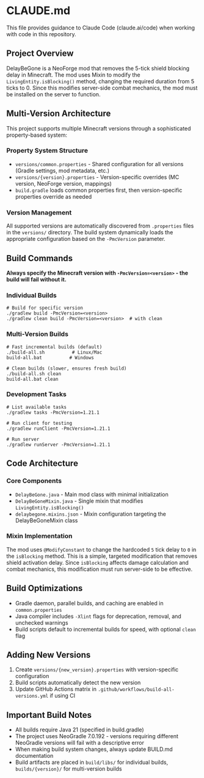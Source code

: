 # CLAUDE.md

This file provides guidance to Claude Code (claude.ai/code) when working with code in this repository.

## Project Overview

DelayBeGone is a NeoForge mod that removes the 5-tick shield blocking delay in Minecraft. The mod uses Mixin to modify the `LivingEntity.isBlocking()` method, changing the required duration from 5 ticks to 0. Since this modifies server-side combat mechanics, the mod must be installed on the server to function.

## Multi-Version Architecture

This project supports multiple Minecraft versions through a sophisticated property-based system:

### Property System Structure
- `versions/common.properties` - Shared configuration for all versions (Gradle settings, mod metadata, etc.)
- `versions/{version}.properties` - Version-specific overrides (MC version, NeoForge version, mappings)
- `build.gradle` loads common properties first, then version-specific properties override as needed

### Version Management
All supported versions are automatically discovered from `.properties` files in the `versions/` directory. The build system dynamically loads the appropriate configuration based on the `-PmcVersion` parameter.

## Build Commands

**Always specify the Minecraft version with `-PmcVersion=<version>` - the build will fail without it.**

### Individual Builds
```
# Build for specific version
./gradlew build -PmcVersion=<version>
./gradlew clean build -PmcVersion=<version>  # with clean
```

### Multi-Version Builds
```
# Fast incremental builds (default)
./build-all.sh          # Linux/Mac
build-all.bat          # Windows

# Clean builds (slower, ensures fresh build)
./build-all.sh clean
build-all.bat clean
```

### Development Tasks
```
# List available tasks
./gradlew tasks -PmcVersion=1.21.1

# Run client for testing
./gradlew runClient -PmcVersion=1.21.1

# Run server
./gradlew runServer -PmcVersion=1.21.1
```

## Code Architecture

### Core Components
- `DelayBeGone.java` - Main mod class with minimal initialization
- `DelayBeGoneMixin.java` - Single mixin that modifies `LivingEntity.isBlocking()`
- `delaybegone.mixins.json` - Mixin configuration targeting the DelayBeGoneMixin class

### Mixin Implementation
The mod uses `@ModifyConstant` to change the hardcoded `5` tick delay to `0` in the `isBlocking` method. This is a simple, targeted modification that removes shield activation delay. Since `isBlocking` affects damage calculation and combat mechanics, this modification must run server-side to be effective.

## Build Optimizations

- Gradle daemon, parallel builds, and caching are enabled in `common.properties`
- Java compiler includes `-Xlint` flags for deprecation, removal, and unchecked warnings
- Build scripts default to incremental builds for speed, with optional `clean` flag

## Adding New Versions

1. Create `versions/{new_version}.properties` with version-specific configuration
2. Build scripts automatically detect the new version
3. Update GitHub Actions matrix in `.github/workflows/build-all-versions.yml` if using CI

## Important Build Notes

- All builds require Java 21 (specified in build.gradle)
- The project uses NeoGradle 7.0.192 - versions requiring different NeoGradle versions will fail with a descriptive error
- When making build system changes, always update BUILD.md documentation
- Build artifacts are placed in `build/libs/` for individual builds, `builds/{version}/` for multi-version builds